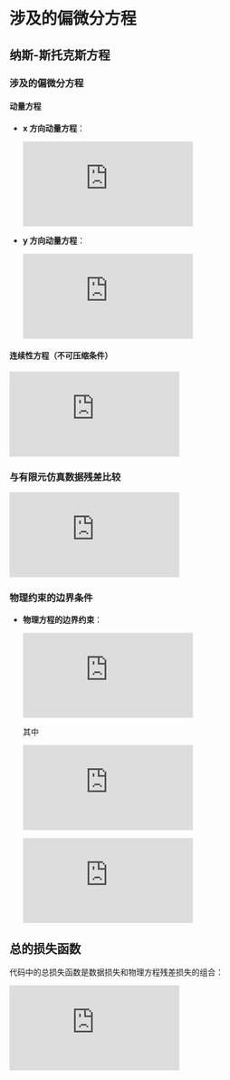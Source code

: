 # 涉及的偏微分方程

## 纳斯-斯托克斯方程

### 涉及的偏微分方程

#### 动量方程

- **x 方向动量方程**：
  
  ![公式](https://latex.codecogs.com/svg.latex?%5Cfrac%7B%5Cpartial%20u%7D%7B%5Cpartial%20t%7D%20&plus;%20%5Clambda_1%20%5Cleft(%20u%20%5Cfrac%7B%5Cpartial%20u%7D%7B%5Cpartial%20x%7D%20&plus;%20v%20%5Cfrac%7B%5Cpartial%20u%7D%7B%5Cpartial%20y%7D%20%5Cright)%20&plus;%20%5Cfrac%7B%5Cpartial%20p%7D%7B%5Cpartial%20x%7D%20-%20%5Clambda_2%20%5Cleft(%20%5Cfrac%7B%5Cpartial%5E2%20u%7D%7B%5Cpartial%20x%5E2%7D%20&plus;%20%5Cfrac%7B%5Cpartial%5E2%20u%7D%7B%5Cpartial%20y%5E2%7D%20%5Cright)%20%3D%200)

- **y 方向动量方程**：
  
  ![公式](https://latex.codecogs.com/svg.latex?%5Cfrac%7B%5Cpartial%20v%7D%7B%5Cpartial%20t%7D%20&plus;%20%5Clambda_1%20%5Cleft(%20u%20%5Cfrac%7B%5Cpartial%20v%7D%7B%5Cpartial%20x%7D%20&plus;%20v%20%5Cfrac%7B%5Cpartial%20v%7D%7B%5Cpartial%20y%7D%20%5Cright)%20&plus;%20%5Cfrac%7B%5Cpartial%20p%7D%7B%5Cpartial%20y%7D%20-%20%5Clambda_2%20%5Cleft(%20%5Cfrac%7B%5Cpartial%5E2%20v%7D%7B%5Cpartial%20x%5E2%7D%20&plus;%20%5Cfrac%7B%5Cpartial%5E2%20v%7D%7B%5Cpartial%20y%5E2%7D%20%5Cright)%20%3D%200)

#### 连续性方程（不可压缩条件）

![公式](https://latex.codecogs.com/svg.latex?%5Cfrac%7B%5Cpartial%20u%7D%7B%5Cpartial%20x%7D%20&plus;%20%5Cfrac%7B%5Cpartial%20v%7D%7B%5Cpartial%20y%7D%20%3D%200)

### 与有限元仿真数据残差比较

![公式](https://latex.codecogs.com/svg.latex?%5Cmathcal%7BL%7D_%7B%5Ctext%7Bdata%7D%7D%20%3D%20%5Csum_%7Bi%7D%20%5Cleft(%20(u_i%20-%20%5Chat%7Bu%7D_i)%5E2%20&plus;%20(v_i%20-%20%5Chat%7Bv%7D_i)%5E2%20%5Cright))

### 物理约束的边界条件

- **物理方程的边界约束**：
  
  ![公式](https://latex.codecogs.com/svg.latex?%5Cmathcal%7BL%7D_%7B%5Ctext%7Bpde%7D%7D%20%3D%20%5Csum_%7Bi%7D%20%5Cleft(%20f_%7Bu,i%7D%5E2%20&plus;%20f_%7Bv,i%7D%5E2%20%5Cright))
  
  其中
  
  ![公式](https://latex.codecogs.com/svg.latex?f_u%20%3D%20%5Cfrac%7B%5Cpartial%20u%7D%7B%5Cpartial%20t%7D%20&plus;%20%5Clambda_1%20%5Cleft(%20u%20%5Cfrac%7B%5Cpartial%20u%7D%7B%5Cpartial%20x%7D%20&plus;%20v%20%5Cfrac%7B%5Cpartial%20u%7D%7B%5Cpartial%20y%7D%20%5Cright)%20&plus;%20%5Cfrac%7B%5Cpartial%20p%7D%7B%5Cpartial%20x%7D%20-%20%5Clambda_2%20%5Cleft(%20%5Cfrac%7B%5Cpartial%5E2%20u%7D%7B%5Cpartial%20x%5E2%7D%20&plus;%20%5Cfrac%7B%5Cpartial%5E2%20u%7D%7B%5Cpartial%20y%5E2%7D%20%5Cright))
  
  ![公式](https://latex.codecogs.com/svg.latex?f_v%20%3D%20%5Cfrac%7B%5Cpartial%20v%7D%7B%5Cpartial%20t%7D%20&plus;%20%5Clambda_1%20%5Cleft(%20u%20%5Cfrac%7B%5Cpartial%20v%7D%7B%5Cpartial%20x%7D%20&plus;%20v%20%5Cfrac%7B%5Cpartial%20v%7D%7B%5Cpartial%20y%7D%20%5Cright)%20&plus;%20%5Cfrac%7B%5Cpartial%20p%7D%7B%5Cpartial%20y%7D%20-%20%5Clambda_2%20%5Cleft(%20%5Cfrac%7B%5Cpartial%5E2%20v%7D%7B%5Cpartial%20x%5E2%7D%20&plus;%20%5Cfrac%7B%5Cpartial%5E2%20v%7D%7B%5Cpartial%20y%5E2%7D%20%5Cright))

## 总的损失函数

代码中的总损失函数是数据损失和物理方程残差损失的组合：

![公式](https://latex.codecogs.com/svg.latex?%5Cmathcal%7BL%7D%20%3D%20%5Cmathcal%7BL%7D_%7B%5Ctext%7Bdata%7D%7D%20&plus;%20%5Cmathcal%7BL%7D_%7B%5Ctext%7Bpde%7D%7D)
